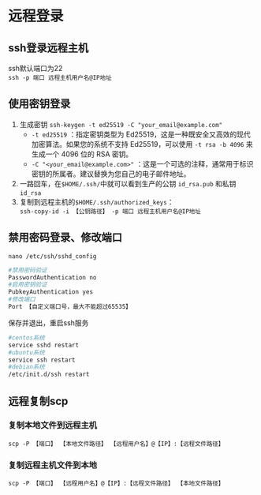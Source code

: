 # 远程登录

## ssh登录远程主机

ssh默认端口为22  
`ssh -p 端口 远程主机用户名@IP地址`

## 使用密钥登录

1. 生成密钥 `ssh-keygen -t ed25519 -C "your_email@example.com"`  
    - `-t ed25519` ：指定密钥类型为 Ed25519，这是一种既安全又高效的现代加密算法。如果您的系统不支持 Ed25519，可以使用 `-t rsa -b 4096` 来生成一个 4096 位的 RSA 密钥。
    - `-C "<your_email@example.com>"` ：这是一个可选的注释，通常用于标识密钥的所属者。建议替换为您自己的电子邮件地址。  
2. 一路回车，在`$HOME/.ssh/`中就可以看到生产的公钥 `id_rsa.pub` 和私钥 `id_rsa`  
3. 复制到远程主机的`$HOME/.ssh/authorized_keys`：  
`ssh-copy-id -i 【公钥路径】 -p 端口 远程主机用户名@IP地址`

## 禁用密码登录、修改端口

`nano /etc/ssh/sshd_config`

```bash
#禁用密码验证
PasswordAuthentication no
#启用密钥验证
PubkeyAuthentication yes
#修改端口
Port 【自定义端口号，最大不能超过65535】
```

保存并退出，重启ssh服务

```bash
#centos系统
service sshd restart
#ubuntu系统
service ssh restart 
#debian系统
/etc/init.d/ssh restart 
```

## 远程复制scp

### 复制本地文件到远程主机

`scp -P 【端口】 【本地文件路径】 【远程用户名】@【IP】:【远程文件路径】`

### 复制远程主机文件到本地

`scp -P 【端口】 【远程用户名】@【IP】:【远程文件路径】 【本地文件路径】`
